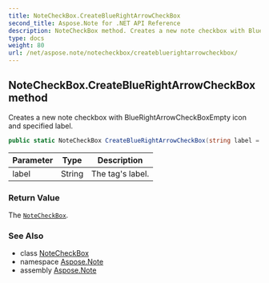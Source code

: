 ```yaml
---
title: NoteCheckBox.CreateBlueRightArrowCheckBox
second_title: Aspose.Note for .NET API Reference
description: NoteCheckBox method. Creates a new note checkbox with BlueRightArrowCheckBoxEmpty icon and specified label
type: docs
weight: 80
url: /net/aspose.note/notecheckbox/createbluerightarrowcheckbox/
---
```

## NoteCheckBox.CreateBlueRightArrowCheckBox method

Creates a new note checkbox with BlueRightArrowCheckBoxEmpty icon and specified label.

```csharp
public static NoteCheckBox CreateBlueRightArrowCheckBox(string label = "Call back")
```

| Parameter | Type | Description |
| --- | --- | --- |
| label | String | The tag's label. |

### Return Value

The [`NoteCheckBox`](../).

### See Also

* class [NoteCheckBox](../)
* namespace [Aspose.Note](../../notecheckbox/)
* assembly [Aspose.Note](../../../)


